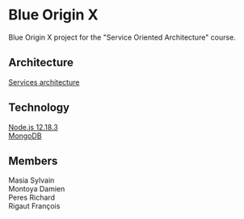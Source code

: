 # Blue Origin X

Blue Origin X project for the "Service Oriented Architecture" course.

## Architecture
[Services architecture](https://docs.google.com/drawings/d/1nPwjdThcmIOF9405_RnOB57g_V54kWaU8bnyY00sa-E/edit?usp=sharing)  

## Technology
[Node.js 12.18.3](https://nodejs.org/en/)  
[MongoDB](https://www.mongodb.com/fr)

## Members

Masia Sylvain  
Montoya Damien  
Peres Richard  
Rigaut François
